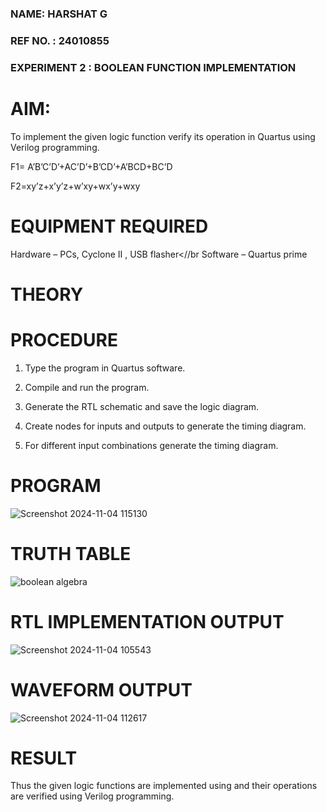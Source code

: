 ### NAME: HARSHAT G 
### REF NO. : 24010855
### EXPERIMENT 2 : BOOLEAN FUNCTION IMPLEMENTATION 


# AIM:

To implement the given logic function verify its operation in Quartus using Verilog programming.

F1= A’B’C’D’+AC’D’+B’CD’+A’BCD+BC’D 

F2=xy’z+x’y’z+w’xy+wx’y+wxy

# EQUIPMENT REQUIRED

Hardware – PCs, Cyclone II , USB flasher<//br
Software – Quartus prime

# THEORY


# PROCEDURE

1.	Type the program in Quartus software.

2.	Compile and run the program.

3.	Generate the RTL schematic and save the logic diagram.

4.	Create nodes for inputs and outputs to generate the timing diagram.

5.	For different input combinations generate the timing diagram.


# PROGRAM 

![Screenshot 2024-11-04 115130](https://github.com/user-attachments/assets/bb42d479-0b70-4a73-af59-c3e7cd1d88ad)



# TRUTH TABLE

![boolean algebra](https://github.com/user-attachments/assets/ba0d2226-f268-4f19-8ad3-3f706ff1b9b8)


# RTL IMPLEMENTATION OUTPUT

![Screenshot 2024-11-04 105543](https://github.com/user-attachments/assets/2016459a-ef93-487a-8a4b-bbdf6ccaab8b)


# WAVEFORM OUTPUT

![Screenshot 2024-11-04 112617](https://github.com/user-attachments/assets/f3006c85-12a1-4d8a-aeb0-e599b589222c)

# RESULT

Thus the given logic functions are implemented using and their operations are verified using Verilog programming.

